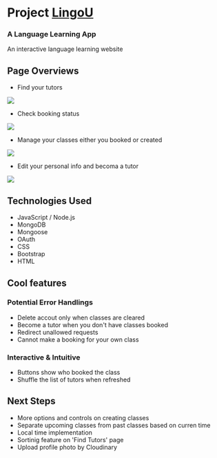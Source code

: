 # Project [LingoU](https://aqueous-oasis-27733-a8de969a1b47.herokuapp.com/)
### A Language Learning App

An interactive language learning website

## Page Overviews

- Find your tutors
<img src="./public/images/Screenshot 2023-11-09 at 11.28.49 AM.png">

- Check booking status
<img src="public/images/Screenshot 2023-11-09 at 11.31.40 AM.png">

- Manage your classes either you booked or created
<img src="public/images/Screenshot 2023-11-09 at 11.27.26 AM.png">

- Edit your personal info and becoma a tutor
<img src="public/images/Screenshot 2023-11-09 at 11.39.15 AM.png">

## Technologies Used

- JavaScript / Node.js
- MongoDB
- Mongoose
- OAuth
- CSS
- Bootstrap
- HTML

## Cool features

### Potential Error Handlings
- Delete accout only when classes are cleared
- Become a tutor when you don't have classes booked
- Redirect unallowed requests 
- Cannot make a booking for your own class

### Interactive & Intuitive
- Buttons show who booked the class
- Shuffle the list of tutors when refreshed


## Next Steps

- More options and controls on creating classes
- Separate upcoming classes from past classes based on curren time
- Local time implementation
- Sortinig feature on 'Find Tutors' page
- Upload profile photo by Cloudinary